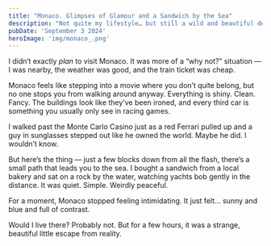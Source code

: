 ```yaml
---
title: "Monaco. Glimpses of Glamour and a Sandwich by the Sea"
description: "Not quite my lifestyle… but still a wild and beautiful detour"
pubDate: 'September 3 2024'
heroImage: 'img/monaco_.png'
---
```


I didn’t exactly *plan* to visit Monaco. It was more of a “why not?” situation — I was nearby, the weather was good, and the train ticket was cheap.

Monaco feels like stepping into a movie where you don’t quite belong, but no one stops you from walking around anyway. Everything is shiny. Clean. Fancy. The buildings look like they’ve been ironed, and every third car is something you usually only see in racing games.

I walked past the Monte Carlo Casino just as a red Ferrari pulled up and a guy in sunglasses stepped out like he owned the world. Maybe he did. I wouldn’t know.

But here’s the thing — just a few blocks down from all the flash, there’s a small path that leads you to the sea. I bought a sandwich from a local bakery and sat on a rock by the water, watching yachts bob gently in the distance. It was quiet. Simple. Weirdly peaceful.

For a moment, Monaco stopped feeling intimidating. It just felt... sunny and blue and full of contrast.

Would I live there? Probably not. But for a few hours, it was a strange, beautiful little escape from reality.
